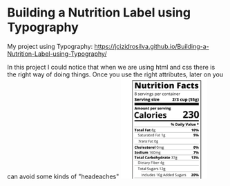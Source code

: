 # Building a Nutrition Label using Typography
 My project using Typography: https://jcizidrosilva.github.io/Building-a-Nutrition-Label-using-Typography/
 
 In this project I could notice that when we are using html and css there is the right way of doing things. Once you use the right attributes, later on you can avoid some kinds of "headeaches"
 <img src="images/1.png" width="200">
 
